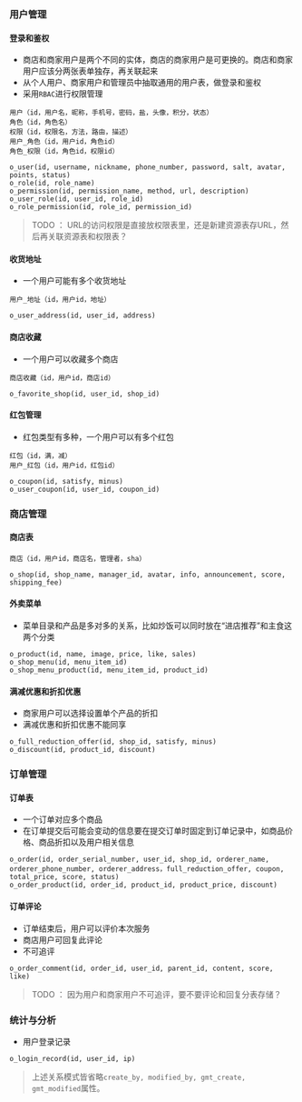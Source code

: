 ### 用户管理
#### 登录和鉴权
- 商店和商家用户是两个不同的实体，商店的商家用户是可更换的。商店和商家用户应该分两张表单独存，再关联起来
- 从个人用户、商家用户和管理员中抽取通用的用户表，做登录和鉴权
- 采用`RBAC`进行权限管理
```
用户（id，用户名，昵称，手机号，密码，盐，头像，积分，状态）
角色（id，角色名）
权限（id，权限名，方法，路由，描述）
用户_角色（id，用户id，角色id）
角色_权限（id，角色id，权限id）
```
```
o_user(id, username, nickname, phone_number, password, salt, avatar, points, status)
o_role(id, role_name)
o_permission(id, permission_name, method, url, description)
o_user_role(id, user_id, role_id)
o_role_permission(id, role_id, permission_id)
```
> TODO ： URL的访问权限是直接放权限表里，还是新建资源表存URL，然后再关联资源表和权限表？
#### 收货地址
- 一个用户可能有多个收货地址
```
用户_地址（id，用户id，地址）
```
```
o_user_address(id, user_id, address)
```
#### 商店收藏
- 一个用户可以收藏多个商店
```
商店收藏（id，用户id，商店id）
```
```
o_favorite_shop(id, user_id, shop_id)
```
#### 红包管理

- 红包类型有多种，一个用户可以有多个红包
```
红包（id，满，减）
用户_红包（id，用户id，红包id）
```
```
o_coupon(id, satisfy, minus)
o_user_coupon(id, user_id, coupon_id)
```
### 商店管理
#### 商店表
```
商店（id，用户id，商店名，管理者，sha）
```

```
o_shop(id, shop_name, manager_id, avatar, info, announcement, score, shipping_fee)
```
#### 外卖菜单
- 菜单目录和产品是多对多的关系，比如炒饭可以同时放在“进店推荐”和主食这两个分类
```
o_product(id, name, image, price, like, sales)
o_shop_menu(id, menu_item_id)
o_shop_menu_product(id, menu_item_id, product_id)
```
#### 满减优惠和折扣优惠
- 商家用户可以选择设置单个产品的折扣
- 满减优惠和折扣优惠不能同享
```
o_full_reduction_offer(id, shop_id, satisfy, minus)
o_discount(id, product_id, discount)
```
### 订单管理

#### 订单表
- 一个订单对应多个商品
- 在订单提交后可能会变动的信息要在提交订单时固定到订单记录中，如商品价格、商品折扣以及用户相关信息
```
o_order(id, order_serial_number, user_id, shop_id, orderer_name, orderer_phone_number, orderer_address，full_reduction_offer, coupon, total_price, score, status)
o_order_product(id, order_id, product_id, product_price, discount)
```
#### 订单评论
- 订单结束后，用户可以评价本次服务
- 商店用户可回复此评论
- 不可追评
```
o_order_comment(id, order_id, user_id, parent_id, content, score, like)
```
> TODO ： 因为用户和商家用户不可追评，要不要评论和回复分表存储？
### 统计与分析
- 用户登录记录
```
o_login_record(id, user_id, ip)
```
> 上述关系模式皆省略`create_by, modified_by, gmt_create, gmt_modified`属性。

<!--stackedit_data:
eyJoaXN0b3J5IjpbMjcwODk3MDIwLDIxMzU3NDY4MDIsLTE5ND
g5NTU4MDAsLTE2NzY5ODA4NTUsLTE1MTQ4MDU2MjMsLTEyMjMw
MDk2NTIsMTEwNzY1MzA5MywtMjA3MTg3Mzc0Niw5MTg5MTMxMz
UsLTExNzYzNTExMjUsLTk2NDUwMDk4NCwxNTQzOTQ3MjE1LC0x
MDkzOTUxMzgxLDE3MDMwNjkyNTMsMTU4NTM4ODcwOCwzNjMyMD
g0OCwtMTUxMzc1Nzg1NCwtMTAxOTgwMzM0NSwxMjYwNjI1Mjkw
LC0xMDY5MzY2OTg3XX0=
-->